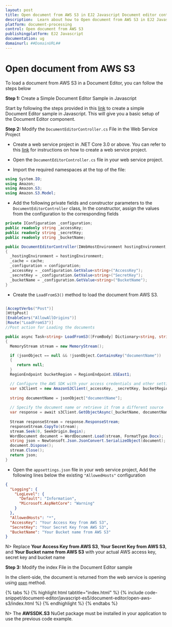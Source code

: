 ```yaml
---
layout: post
title: Open document from AWS S3 in EJ2 Javascript Document editor control | Syncfusion
description:  Learn about how to Open document from AWS S3 in EJ2 Javascript Document editor control of Syncfusion Essential JS 2 and more details.
platform: document-processing
control: Open document from AWS S3
publishingplatform: EJ2 Javascript
documentation: ug
domainurl: ##DomainURL##
---
```


# Open document from AWS S3

To load a document from AWS S3 in a Document Editor, you can follow the steps below

**Step 1:** Create a Simple Document Editor Sample in Javascript

Start by following the steps provided in this [link](../getting-started) to create a simple Document Editor sample in Javascript. This will give you a basic setup of the Document Editor component. 

**Step 2:** Modify the `DocumentEditorController.cs` File in the Web Service Project

* Create a web service project in .NET Core 3.0 or above. You can refer to this [link](../web-services-overview) for instructions on how to create a web service project.

* Open the `DocumentEditorController.cs` file in your web service project.

* Import the required namespaces at the top of the file:

```csharp
using System.IO;
using Amazon;
using Amazon.S3;
using Amazon.S3.Model;
```

* Add the following private fields and constructor parameters to the `DocumentEditorController` class, In the constructor, assign the values from the configuration to the corresponding fields

```csharp
private IConfiguration _configuration;
public readonly string _accessKey;
public readonly string _secretKey;
public readonly string _bucketName;

public DocumentEditorController(IWebHostEnvironment hostingEnvironment, IMemoryCache cache, IConfiguration configuration)
{
  _hostingEnvironment = hostingEnvironment;
  _cache = cache;
  _configuration = configuration;
  _accessKey = _configuration.GetValue<string>("AccessKey");
  _secretKey = _configuration.GetValue<string>("SecretKey");
  _bucketName = _configuration.GetValue<string>("BucketName");
}
```

* Create the `LoadFromS3()` method to load the document from AWS S3.

```csharp

[AcceptVerbs("Post")]
[HttpPost]
[EnableCors("AllowAllOrigins")]
[Route("LoadFromS3")]
//Post action for Loading the documents

public async Task<string> LoadFromS3([FromBody] Dictionary<string, string> onObject)
{
  MemoryStream stream = new MemoryStream();

  if (jsonObject == null && !jsonObject.ContainsKey("documentName"))
  {
     return null;
  }
  RegionEndpoint bucketRegion = RegionEndpoint.USEast1;

  // Configure the AWS SDK with your access credentials and other settings
  var s3Client = new AmazonS3Client(_accessKey, _secretKey, bucketRegion);
      
  string documentName = jsonObject["documentName"];
      
  // Specify the document name or retrieve it from a different source
  var response = await s3Client.GetObjectAsync(_bucketName, documentName);
      
  Stream responseStream = response.ResponseStream;
  responseStream.CopyTo(stream);
  stream.Seek(0, SeekOrigin.Begin);
  WordDocument document = WordDocument.Load(stream, FormatType.Docx);
  string json = Newtonsoft.Json.JsonConvert.SerializeObject(document);
  document.Dispose();
  stream.Close();
  return json;
}
```

* Open the `appsettings.json` file in your web service project, Add the following lines below the existing `"AllowedHosts"` configuration

```json
{
  "Logging": {
    "LogLevel": {
      "Default": "Information",
      "Microsoft.AspNetCore": "Warning"
    }
  },
  "AllowedHosts": "*",
  "AccessKey": "Your Access Key from AWS S3",
  "SecretKey": "Your Secret Key from AWS S3",
  "BucketName": "Your Bucket name from AWS S3"
}
```

N> Replace **Your Access Key from AWS S3**, **Your Secret Key from AWS S3**, and **Your Bucket name from AWS S3** with your actual AWS access key, secret key and bucket name

**Step 3:**  Modify the index File in the Document Editor sample

In the client-side, the document is returned from the web service is opening using [`open`](https://ej2.syncfusion.com/javascript/documentation/api/document-editor#open) method.

{% tabs %}
{% highlight html tabtitle="index.html" %}
{% include code-snippet/document-editor/javascript-es5/document-editor/open-aws-s3/index.html %}
{% endhighlight %}
{% endtabs %}

N> The **AWSSDK.S3** NuGet package must be installed in your application to use the previous code example.
